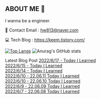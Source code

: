 ## ABOUT ME 👋
I wanna be a engineer.

📩 Contact Email : hw813@naver.com

💻 Tech Blog : https://keem.tistory.com/

[![Top Langs](https://github-readme-stats.vercel.app/api/top-langs/?username=keem-hyun&layout=compact&theme=merko)](https://github.com/anuraghazra/github-readme-stats)
![Anurag's GitHub stats](https://github-readme-stats.vercel.app/api?username=keem-hyun&show_icons=true&theme=merko)

Latest Blog Post
[2022/6/17 - Today I Learned](https://keem.tistory.com/entry/Today-I-Learned-2) <br>
[2022/6/15 - Today I Learned](https://keem.tistory.com/entry/Today-I-Learned-1) <br>
[2022/6/14 - Today I Learned](https://keem.tistory.com/entry/Today-I-Learned) <br>
[2022/6/10 - 22.06.11 Today I Learned](https://keem.tistory.com/entry/220611-Today-I-Learned) <br>
[2022/6/10 - 22.06.10 Today I Learned](https://keem.tistory.com/entry/220610-Today-I-Learned) <br>
[2022/6/9 - 22.06.09 Today I Learned](https://keem.tistory.com/entry/220609-Today-I-Learned) <br>
[2022/6/7 - 22.06.08 Today I Learned](https://keem.tistory.com/entry/1%EC%A3%BC%EC%B0%A8-Weekly-I-Learned) <br>
